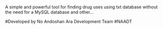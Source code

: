 A simple and powerful tool for finding drug uses using txt database without the need for a MySQL database and other...


#Developed by No Andoshan Ara Development Team
#NAADT
